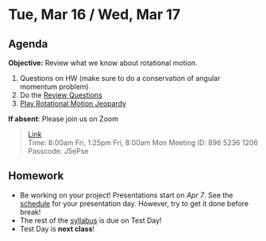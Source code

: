 Tue, Mar 16 / Wed, Mar 17
==================  
  
Agenda  
---------  
**Objective:** Review what we know about rotational motion.

1. Questions on HW (make sure to do a conservation of angular momentum problem)
2. Do the [Review Questions](https://avon.schoology.com/course/2624603229/materials/gp/4770986170)
3. [Play Rotational Motion Jeopardy][j]

**If absent**: Please join us on Zoom

> [Link](https://us02web.zoom.us/j/89652361206?pwd=L3ZYQzBGNitFK0J6K1M4Nk1iM1dYQT09)  
> Time: 8:00am Fri, 1:25pm Fri, 8:00am Mon
> Meeting ID: 896 5236 1206  
> Passcode: J5ePse 

Homework   
-------------  
- Be working on your project! Presentations start on *Apr 7*.  See the [schedule][sched] for your presentation day.	However, try to get it done before break!
- The rest of the [syllabus] is due on Test Day!
- Test Day is **next class**!

[sched]: https://avoncsc-my.sharepoint.com/:x:/g/personal/zjrohrbach_avon-schools_org/EVMXHFfIjQJDml8sDSyMeYsBLcV4ZCg-pDrGaicpsu_iBQ?e=RfXTgy
[syllabus]: https://avon.schoology.com/course/2624603229/materials?f=369843178
[j]: https://avon.schoology.com/course/2624603229/materials/link/view/4771118982
<!--stackedit_data:
eyJoaXN0b3J5IjpbLTkxNzkyODQyMiwtMTI0MjUyNjYxMywtNT
U0MjgxMzk0LDE5NTkzNjMzNjEsMjgzMzQ0OTg2LC0xNjYzNjkw
MDUyLDE3NzAwNDU0MzIsNjk2OTAzOTA5LDE1NTgyMTYyNTAsLT
E3OTAxNjI0MzUsNDkxNjEzOTAyLDM4MDEyNDg4OSwtMzQwNzA2
Mjc3LC0xNjE2MDQ1Mjc1LDg3ODMzODYwNiwtMTQ3ODcxNDA1OS
wxNjY2NTkxMTk1LDY1MjgxNTMzMiwzNTczMTU0NjksMTU2ODA0
NjA4MV19
-->